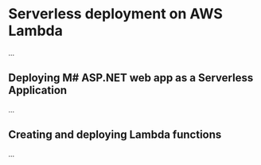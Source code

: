 # Serverless deployment on AWS Lambda
...

## Deploying M# ASP.NET web app as a Serverless Application
...

## Creating and deploying Lambda functions
...
